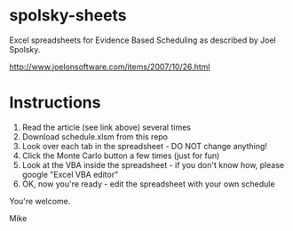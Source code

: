 spolsky-sheets
==============

Excel spreadsheets for Evidence Based Scheduling as described by Joel Spolsky.

http://www.joelonsoftware.com/items/2007/10/26.html

Instructions
============

1. Read the article (see link above) several times
2. Download schedule.xlsm from this repo
3. Look over each tab in the spreadsheet - DO NOT change anything!
4. Click the Monte Carlo button a few times (just for fun)
5. Look at the VBA inside the spreadsheet - if you don't know how, please google "Excel VBA editor"
6. OK, now you're ready - edit the spreadsheet with your own schedule

You're welcome.

Mike
